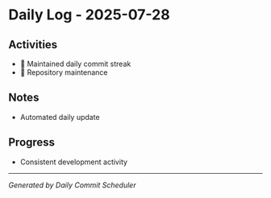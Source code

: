 # Daily Log - 2025-07-28

## Activities
- 📝 Maintained daily commit streak
- 🔄 Repository maintenance

## Notes
- Automated daily update

## Progress
- Consistent development activity

---
*Generated by Daily Commit Scheduler*
